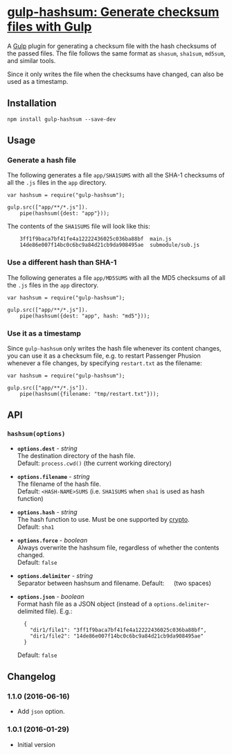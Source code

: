 # [gulp-hashsum: Generate checksum files with Gulp](https://el-tramo.be/gulp-hashsum)

A [Gulp](http://gulpjs.com/) plugin for generating a checksum file with the hash checksums of the
passed files. The file follows the same format as `shasum`, `sha1sum`, `md5sum`, and similar tools.

Since it only writes the file when the checksums have changed, can also be used as a timestamp.

## Installation

    npm install gulp-hashsum --save-dev


## Usage

### Generate a hash file

The following generates a file `app/SHA1SUMS` with all the SHA-1 checksums of all the
`.js` files in the `app` directory.

    var hashsum = require("gulp-hashsum");

    gulp.src(["app/**/*.js"]).
        pipe(hashsum({dest: "app"}));

The contents of the `SHA1SUMS` file will look like this:

		3ff1f9baca7bf41fe4a12222436025c036ba88bf  main.js
		14de86e007f14bc0c6bc9a84d21cb9da908495ae  submodule/sub.js


### Use a different hash than SHA-1

The following generates a file `app/MD5SUMS` with all the MD5 checksums of all the
`.js` files in the `app` directory.

    var hashsum = require("gulp-hashsum");

    gulp.src(["app/**/*.js"]).
        pipe(hashsum({dest: "app", hash: "md5"}));


### Use it as a timestamp

Since `gulp-hashsum` only writes the hash file whenever its content changes, you can
use it as a checksum file, e.g. to restart Passenger Phusion whenever a file changes,
by specifying `restart.txt` as the filename:

    var hashsum = require("gulp-hashsum");

    gulp.src(["app/**/*.js"]).
        pipe(hashsum({filename: "tmp/restart.txt"}));


## API

### `hashsum(options)`

- **`options.dest`** - *string*  
    The destination directory of the hash file.  
    Default: `process.cwd()` (the current working directory)

- **`options.filename`** - *string*  
    The filename of the hash file.  
    Default: `<HASH-NAME>SUMS` (i.e. `SHA1SUMS` when `sha1` is used as hash function)

- **`options.hash`** - *string*  
    The hash function to use. Must be one supported by 
    [crypto](https://www.npmjs.org/package/crypto).  
    Default: `sha1`

- **`options.force`** - *boolean*  
    Always overwrite the hashsum file, regardless of whether the contents changed.  
    Default: `false`

- **`options.delimiter`** - *string*  
    Separator between hashsum and filename.
    Default: `  ` (two spaces)

- **`options.json`** - *boolean*  
    Format hash file as a JSON object (instead of a `options.delimiter`-delimited file).
    E.g.:

        {
          "dir1/file1": "3ff1f9baca7bf41fe4a12222436025c036ba88bf",
          "dir1/file2": "14de86e007f14bc0c6bc9a84d21cb9da908495ae"
        } 
        
    Default: `false`


## Changelog

### 1.1.0 (2016-06-16)

- Add `json` option.

### 1.0.1 (2016-01-29)

- Initial version
